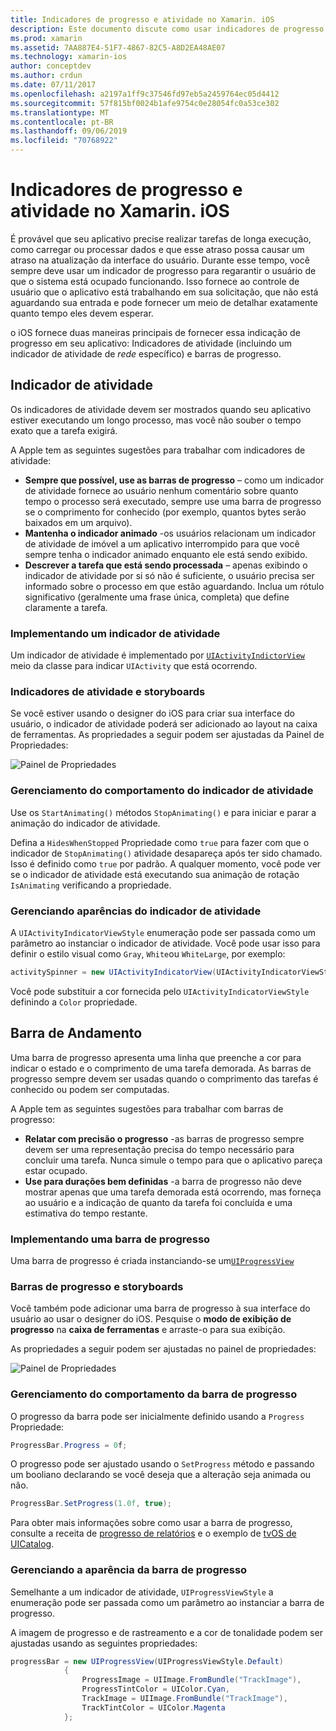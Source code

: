 ```yaml
---
title: Indicadores de progresso e atividade no Xamarin. iOS
description: Este documento discute como usar indicadores de progresso e atividade no Xamarin. iOS. Ele descreve como usá-los de forma programática e com um Storyboard.
ms.prod: xamarin
ms.assetid: 7AA887E4-51F7-4867-82C5-A8D2EA48AE07
ms.technology: xamarin-ios
author: conceptdev
ms.author: crdun
ms.date: 07/11/2017
ms.openlocfilehash: a2197a1ff9c37546fd97eb5a2459764ec05d4412
ms.sourcegitcommit: 57f815bf0024b1afe9754c0e28054fc0a53ce302
ms.translationtype: MT
ms.contentlocale: pt-BR
ms.lasthandoff: 09/06/2019
ms.locfileid: "70768922"
---
```

# <a name="progress-and-activity-indicators-in-xamarinios"></a>Indicadores de progresso e atividade no Xamarin. iOS

É provável que seu aplicativo precise realizar tarefas de longa execução, como carregar ou processar dados e que esse atraso possa causar um atraso na atualização da interface do usuário. Durante esse tempo, você sempre deve usar um indicador de progresso para regarantir o usuário de que o sistema está ocupado funcionando. Isso fornece ao controle de usuário que o aplicativo está trabalhando em sua solicitação, que não está aguardando sua entrada e pode fornecer um meio de detalhar exatamente quanto tempo eles devem esperar.

o iOS fornece duas maneiras principais de fornecer essa indicação de progresso em seu aplicativo: Indicadores de atividade (incluindo um indicador de atividade de _rede_ específico) e barras de progresso.

## <a name="activity-indicator"></a>Indicador de atividade

Os indicadores de atividade devem ser mostrados quando seu aplicativo estiver executando um longo processo, mas você não souber o tempo exato que a tarefa exigirá.

A Apple tem as seguintes sugestões para trabalhar com indicadores de atividade:

- **Sempre que possível, use as barras de progresso** – como um indicador de atividade fornece ao usuário nenhum comentário sobre quanto tempo o processo será executado, sempre use uma barra de progresso se o comprimento for conhecido (por exemplo, quantos bytes serão baixados em um arquivo).
- **Mantenha o indicador animado** -os usuários relacionam um indicador de atividade de imóvel a um aplicativo interrompido para que você sempre tenha o indicador animado enquanto ele está sendo exibido.
- **Descrever a tarefa que está sendo processada** – apenas exibindo o indicador de atividade por si só não é suficiente, o usuário precisa ser informado sobre o processo em que estão aguardando. Inclua um rótulo significativo (geralmente uma frase única, completa) que define claramente a tarefa.

### <a name="implementing-an-activity-indicator"></a>Implementando um indicador de atividade

Um indicador de atividade é implementado por [`UIActivityIndictorView`](xref:UIKit.UIActivityIndicatorView) meio da classe para indicar `UIActivity` que está ocorrendo.

### <a name="activity-indicators-and-storyboards"></a>Indicadores de atividade e storyboards

Se você estiver usando o designer do iOS para criar sua interface do usuário, o indicador de atividade poderá ser adicionado ao layout na caixa de ferramentas. As propriedades a seguir podem ser ajustadas da Painel de Propriedades:

![Painel de Propriedades](progress-activity-indicator-images/progress-indicator1.png)

### <a name="managing-activity-indicator-behavior"></a>Gerenciamento do comportamento do indicador de atividade

Use os `StartAnimating()` métodos `StopAnimating()` e para iniciar e parar a animação do indicador de atividade.

Defina a `HidesWhenStopped` Propriedade como `true` para fazer com que o indicador de `StopAnimating()` atividade desapareça após ter sido chamado. Isso é definido como `true` por padrão. A qualquer momento, você pode ver se o indicador de atividade está executando sua animação de rotação `IsAnimating` verificando a propriedade. 

### <a name="managing-activity-indicator-appearances"></a>Gerenciando aparências do indicador de atividade

A `UIActivityIndicatorViewStyle` enumeração pode ser passada como um parâmetro ao instanciar o indicador de atividade. Você pode usar isso para definir o estilo visual como `Gray`, `White`ou `WhiteLarge`, por exemplo:

```csharp
activitySpinner = new UIActivityIndicatorView(UIActivityIndicatorViewStyle.WhiteLarge);
```

Você pode substituir a cor fornecida pelo `UIActivityIndicatorViewStyle` definindo a `Color` propriedade.

## <a name="progress-bar"></a>Barra de Andamento

Uma barra de progresso apresenta uma linha que preenche a cor para indicar o estado e o comprimento de uma tarefa demorada. As barras de progresso sempre devem ser usadas quando o comprimento das tarefas é conhecido ou podem ser computadas.

A Apple tem as seguintes sugestões para trabalhar com barras de progresso:

- **Relatar com precisão o progresso** -as barras de progresso sempre devem ser uma representação precisa do tempo necessário para concluir uma tarefa. Nunca simule o tempo para que o aplicativo pareça estar ocupado.
- **Use para durações bem definidas** -a barra de progresso não deve mostrar apenas que uma tarefa demorada está ocorrendo, mas forneça ao usuário e a indicação de quanto da tarefa foi concluída e uma estimativa do tempo restante.

### <a name="implementing-an-progress-bar"></a>Implementando uma barra de progresso

Uma barra de progresso é criada instanciando-se um[`UIProgressView`](xref:UIKit.UIProgressView)

### <a name="progress-bars-and-storyboards"></a>Barras de progresso e storyboards

Você também pode adicionar uma barra de progresso à sua interface do usuário ao usar o designer do iOS. Pesquise o **modo de exibição de progresso** na **caixa de ferramentas** e arraste-o para sua exibição.

As propriedades a seguir podem ser ajustadas no painel de propriedades:

![Painel de Propriedades](progress-activity-indicator-images/progress-indicator3.png)

### <a name="managing-progress-bar-behavior"></a>Gerenciamento do comportamento da barra de progresso

O progresso da barra pode ser inicialmente definido usando a `Progress` Propriedade:

```csharp
ProgressBar.Progress = 0f;
```

O progresso pode ser ajustado usando o `SetProgress` método e passando um booliano declarando se você deseja que a alteração seja animada ou não.

```csharp
ProgressBar.SetProgress(1.0f, true);
```

Para obter mais informações sobre como usar a barra de progresso, consulte a receita de [progresso de relatórios](https://github.com/xamarin/recipes/tree/master/Recipes/cross-platform/networking/download_progress) e o exemplo de [tvOS de UICatalog](https://docs.microsoft.com/samples/xamarin/ios-samples/tvos-uicatalog).

### <a name="managing-progress-bar-appearance"></a>Gerenciando a aparência da barra de progresso

Semelhante a um indicador de atividade, `UIProgressViewStyle` a enumeração pode ser passada como um parâmetro ao instanciar a barra de progresso.

A imagem de progresso e de rastreamento e a cor de tonalidade podem ser ajustadas usando as seguintes propriedades:

```csharp
progressBar = new UIProgressView(UIProgressViewStyle.Default)
            {
                ProgressImage = UIImage.FromBundle("TrackImage"),
                ProgressTintColor = UIColor.Cyan,
                TrackImage = UIImage.FromBundle("TrackImage"),
                TrackTintColor = UIColor.Magenta
            }; 
```
